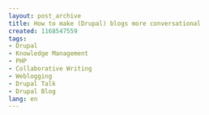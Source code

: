 ```yaml
---
layout: post_archive
title: How to make (Drupal) blogs more conversational
created: 1168547559
tags:
- Drupal
- Knowledge Management
- PHP
- Collaborative Writing
- Weblogging
- Drupal Talk
- Drupal Blog
lang: en
---
```


